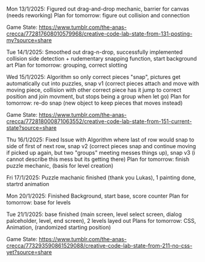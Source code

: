 Mon 13/1/2025: 
Figured out drag-and-drop mechanic, barrier for canvas (needs reworking)
Plan for tomorrow: figure out collision and connection

Game State: https://www.tumblr.com/the-anas-crecca/772817608010579968/creative-code-lab-state-from-131-posting-my?source=share

Tue 14/1/2025:
Smoothed out drag-n-drop, successfully implemented collision side detection + rudementary snapping function, start background art
Plan for tomorrow: grouping, correct slotting

Wed 15/1/2025:
Algorithm so only correct pieces "snap", pictures get automatically cut into puzzles, snap v1 (correct pieces attach and move with moving piece, collision with other correct piece has it jump to correct position and join movment, but stops being a group when let go)
Plan for tomorrow: re-do snap (new object to keep pieces that moves instead)

Game State: https://www.tumblr.com/the-anas-crecca/772818000871063552/creative-code-lab-state-from-151-current-state?source=share

Thu 16/1/2025:
Fixed Issue with Algorithm where last of row  would snap to side of first of next row, snap v2 (correct pieces snap and continue moving if picked up again, but two "groups" meeting messes things up), snap v3 (i cannot describe this mess but its getting there)
Plan for tomorrow: finish puzzle mechanic, (basis for level creation)

Fri 17/1/2025:
Puzzle machanic finished (thank you Lukas), 1 painting done, startrd animation

Mon 20/1/2025:
Finished Background, start base, score counter
Plan for tomorrow: base for levels

Tue 21/1/2025:
base finished (main screen, level select screen, dialog palceholder, level, end screen), 2 levels layed out
Plans for tomorrow: CSS, Animation, (randomized starting position)

Game State: https://www.tumblr.com/the-anas-crecca/773293590861529088/creative-code-lab-state-from-211-no-css-yet?source=share
